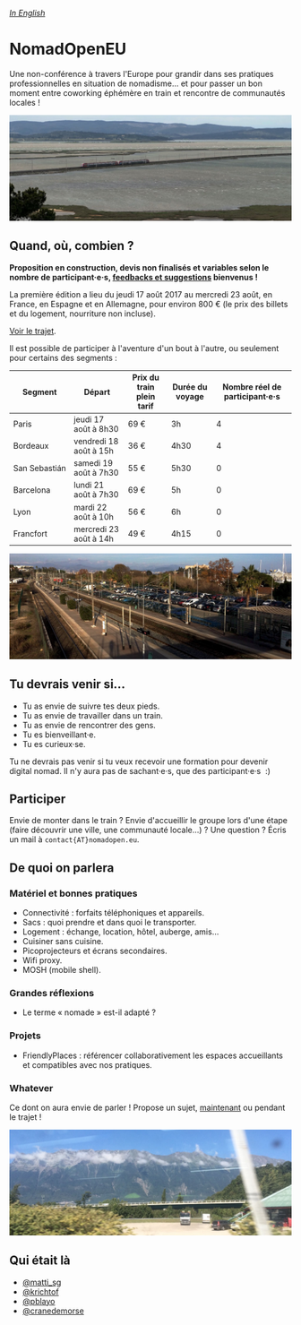 _[In English](./en)_

# NomadOpenEU

Une non-conférence à travers l'Europe pour grandir dans ses pratiques professionnelles en situation de nomadisme… et pour passer un bon moment entre coworking éphémère en train et rencontre de communautés locales !

![La voie Paris - Barcelone à hauteur de l'île de Sainte-Lucie](img/lucie.jpg)

## Quand, où, combien ?

**Proposition en construction, devis non finalisés et variables selon le nombre de participant·e·s, [feedbacks et suggestions](mailto:contact@nomadopen.eu) bienvenus !**

La première édition a lieu du jeudi 17 août 2017 au mercredi 23 août, en France, en Espagne et en Allemagne, pour environ 800 € (le prix des billets et du logement, nourriture non incluse).

[Voir le trajet](https://www.rome2rio.com/trip/pjypdzlh).

Il est possible de participer à l'aventure d'un bout à l'autre, ou seulement pour certains des segments :

| Segment | Départ | Prix du train plein tarif | Durée du voyage | Nombre réel de participant·e·s |
|---------|--------|---------------------------|-----------------|--------------------------------|
| Paris | jeudi 17 août à 8h30 | 69 € | 3h | 4 |
| Bordeaux | vendredi 18 août à 15h | 36 € | 4h30 | 4 |
| San Sebastián | samedi 19 août à 7h30 | 55 € | 5h30 | 0 |
| Barcelona | lundi 21 août à 7h30 | 69 € | 5h | 0 |
| Lyon | mardi 22 août à 10h | 56 € | 6h | 0 |
| Francfort | mercredi 23 août à 14h | 49 € | 4h15 | 0 |

![La voie Barcelone - Nice à hauteur d'Antibes](img/antibes.jpg)

## Tu devrais venir si…

- Tu as envie de suivre tes deux pieds.
- Tu as envie de travailler dans un train.
- Tu as envie de rencontrer des gens.
- Tu es bienveillant·e.
- Tu es curieux·se.

Tu ne devrais pas venir si tu veux recevoir une formation pour devenir digital nomad. Il n'y aura pas de sachant·e·s, que des participant·e·s  :)


## Participer

Envie de monter dans le train ? Envie d'accueillir le groupe lors d'une étape (faire découvrir une ville, une communauté locale…) ? Une question ? Écris un mail à `contact{AT}nomadopen.eu`.


## De quoi on parlera

### Matériel et bonnes pratiques

- Connectivité : forfaits téléphoniques et appareils.
- Sacs : quoi prendre et dans quoi le transporter.
- Logement : échange, location, hôtel, auberge, amis…
- Cuisiner sans cuisine.
- Picoprojecteurs et écrans secondaires.
- Wifi proxy.
- MOSH (mobile shell).

### Grandes réflexions

- Le terme « nomade » est-il adapté ?

### Projets

- FriendlyPlaces : référencer collaborativement les espaces accueillants et compatibles avec nos pratiques.

### Whatever

Ce dont on aura envie de parler ! Propose un sujet, [maintenant](mailto:contact@nomadopen.eu) ou pendant le trajet !

![La voie Milan - Paris](img/milano.jpg)

## Qui était là

- [@matti_sg](https://twitter.com/matti_sg)
- [@krichtof](https://twitter.com/krichtof)
- [@pblayo](https://twitter.com/pblayo)
- [@cranedemorse](https://twitter.com/cranedemorse)

